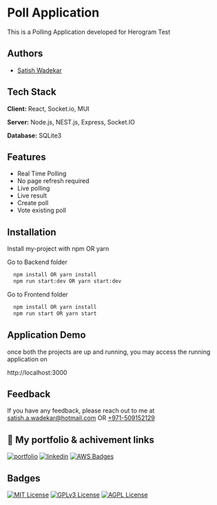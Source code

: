 
# Poll Application

This is a Polling Application developed for Herogram Test 

## Authors

- [Satish Wadekar](https://github.com/Satish-A-Wadekar)

## Tech Stack

**Client:** React, Socket.io, MUI

**Server:** Node.js, NEST.js, Express, Socket.IO

**Database:** SQLite3

## Features

- Real Time Polling
- No page refresh required
- Live polling
- Live result 
- Create poll
- Vote existing poll

## Installation

Install my-project with npm OR yarn

Go to Backend folder

```bash
  npm install OR yarn install
  npm run start:dev OR yarn start:dev
```

Go to Frontend folder

```bash
  npm install OR yarn install
  npm run start OR yarn start
```

## Application Demo 

once both the projects are up and running, you may access the running application on

http://localhost:3000


## Feedback

If you have any feedback, please reach out to me at satish.a.wadekar@hotmail.com OR [+971-509152129](+971-509152129)


## 🔗 My portfolio & achivement links
[![portfolio](https://img.shields.io/badge/Medium-blue?logo=medium)](https://medium.com/@satish.a.wadekar)
[![linkedin](https://img.shields.io/badge/-LinkedIn-blue?style=flat-square&logo=Linkedin&logoColor=white&link=YOUR_LINKEDIN_URL)](https://www.linkedin.com/in/satish-w-4b565056/)
[![AWS Badges](https://img.shields.io/badge/AWS-232F3E?style=flat&logo=amazonwebservices&logoColor=white)](https://www.youracclaim.com/users/satish-wadekar.af05373c/badges?sort=-state_updated_at&page=1)



## Badges

[![MIT License](https://img.shields.io/badge/License-MIT-green.svg)](https://choosealicense.com/licenses/mit/)
[![GPLv3 License](https://img.shields.io/badge/License-GPL%20v3-yellow.svg)](https://opensource.org/licenses/)
[![AGPL License](https://img.shields.io/badge/license-AGPL-blue.svg)](http://www.gnu.org/licenses/agpl-3.0)
